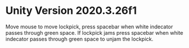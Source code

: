 # Unity Version 2020.3.26f1
 Move mouse to move lockpick, press spacebar when white indecator passes through green space.
 If lockpick jams press spacebar when white indecator passes through green space to unjam the lockpick.
